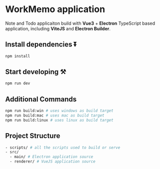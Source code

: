 # WorkMemo application

Note and Todo applicaiton build with **Vue3** + **Electron** TypeScript based application, including **ViteJS** and **Electron Builder**.

## Install dependencies ⏬

```bash
npm install
```

## Start developing ⚒️

```bash
npm run dev
```

## Additional Commands

```bash
npm run build:win # uses windows as build target
npm run build:mac # uses mac as build target
npm run build:linux # uses linux as build target
```

## Project Structure

```bash
- scripts/ # all the scripts used to build or serve
- src/
  - main/ # Electron application source
  - renderer/ # VueJS application source
```
